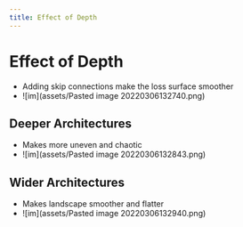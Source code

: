 ```yaml
---
title: Effect of Depth
---
```


# Effect of Depth
- Adding skip connections make the loss surface smoother
- ![im](assets/Pasted image 20220306132740.png)

## Deeper Architectures
- Makes more uneven and chaotic
- ![im](assets/Pasted image 20220306132843.png)

## Wider Architectures
- Makes landscape smoother and flatter
- ![im](assets/Pasted image 20220306132940.png)
















